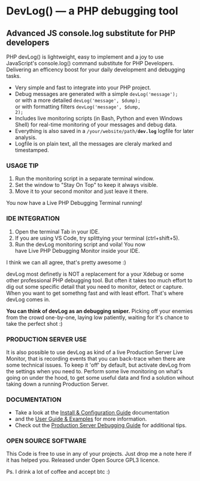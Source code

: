 # DevLog()  — a PHP debugging tool
## Advanced JS console.log substitute for PHP developers

PHP devLog() is lightweight, easy to implement and a joy to use JavaScript's console.log() command substitute for PHP Developers. Delivering an efficency boost for your daily development and debugging tasks.

* Very simple and fast to integrate into your PHP project.
* Debug messages are generated with a simple <code>devLog('message');</code>  
or with a more detailed <code>devLog('message', $dump);</code>  
or with formatting filters <code>devLog('message', $dump, 2);</code>
* Includes live monitoring scripts (in Bash, Python and even Windows  
Shell) for real-time monitoring of your messages and debug data. 
* Everything is also saved in a <code>/your/website/path/**dev.log**</code> logfile for later analysis.
* Logfile is on plain text, all the messages are cleraly marked and timestamped. 

### USAGE TIP

1. Run the monitoring script in a separate terminal window.
2. Set the window to "Stay On Top" to keep it always visible.
3. Move it to your second monitor and just leave it there.

You now have a Live PHP Debugging Terminal running!

### IDE INTEGRATION

1. Open the terminal Tab in your IDE.
2. If you are using VS Code, try splittying your terminal (ctrl+shift+5).
3. Run the devLog monitoring script and voila! You now  
have Live PHP Debugging Monitor inside your IDE.


I think we can all agree, that's pretty awesome :)

devLog most definetly is NOT a replacement for a your Xdebug or some other professional PHP debugging tool. But often it takes too much effort to dig out some specific detail that you need to monitor, detect or capture. When you want to get somethng fast and with least effort. That's where devLog comes in. 

**You can think of devLog as an debugging sniper.** Picking off your enemies from the crowd one-by-one, laying low patiently, waiting for it's chance to take the perfect shot :)   

### PRODUCTION SERVER USE

It is also possible to use devLog as kind of a live Production Server Live Monitor, that is recording events that you can back-trace when there are some technical issues. To keep it 'off' by default, but activate devLog from the settings when you need to. Perform some live monitoring on what's going on under the hood, to get some useful data and find a solution wihout taking down a running Production Server.

### DOCUMENTATION 

* Take a look at the [Install & Configuration Guide](INSTALL.md) documentation 
* and the [User Guide & Examples](USER_GUIDE.md) for more information.
* Check out the [Production Server Debugging Guide](PRODUCTION_HOWTO.md) for additional tips.



### OPEN SOURCE SOFTWARE
This Code is free to use in any of your projects. Just drop me a note here if it has helped you.
Released under Open Source GPL3 licence.

Ps. I drink a lot of coffee and accept btc :)

